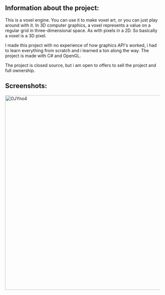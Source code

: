## Information about the project:
This is a voxel engine. You can use it to make voxel art, or you can just play around with it. In 3D computer graphics, a voxel represents a value on a regular grid in three-dimensional space. As with pixels in a 2D. So basically a voxel is a 3D pixel.

I made this project with no experience of how graphics API's worked, i had to learn everything from scratch and i learned a ton along the way. The project is made with C# and OpenGL.

The project is closed source, but i am open to offers to sell the project and full ownership.

## Screenshots:
<img width="632" alt="OJYno4" src="https://user-images.githubusercontent.com/59654421/188631933-4fae6c0a-b264-4192-b201-6c7c5f9e9588.png">
